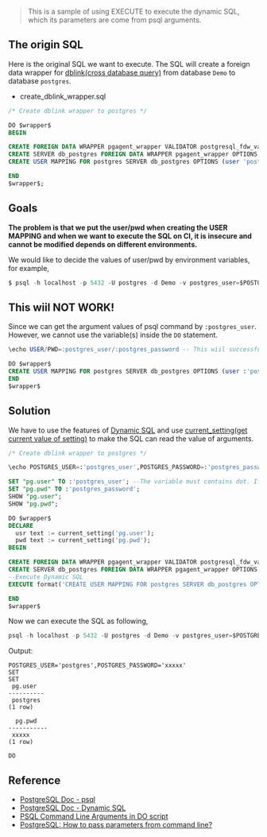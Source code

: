 > This is a sample of using EXECUTE to execute the dynamic SQL, which its parameters are come from psql arguments.

## The origin SQL

Here is the original SQL we want to execute.
The SQL will create a foreign data wrapper for [dblink(cross database query)](https://karatejb.blogspot.com/2019/04/postgresql-cross-database-query-with.html) from database `Demo` to database `postgres`.



- create_dblink_wrapper.sql

```sql
/* Create dblink wrapper to postgres */

DO $wrapper$
BEGIN

CREATE FOREIGN DATA WRAPPER pgagent_wrapper VALIDATOR postgresql_fdw_validator;
CREATE SERVER db_postgres FOREIGN DATA WRAPPER pgagent_wrapper OPTIONS (host 'localhost', dbname 'postgres' );
CREATE USER MAPPING FOR postgres SERVER db_postgres OPTIONS (user 'postgres', password 'xxxxx');

END
$wrapper$;
```



## Goals

**The problem is that we put the user/pwd when creating the USER MAPPING and when we want to execute the SQL on CI, it is insecure and cannot be modified depends on different environments.**

We would like to decide the values of user/pwd by environment variables, for example,


```s
$ psql -h localhost -p 5432 -U postgres -d Demo -v postgres_user=$POSTGRESS_USER -v postgres_password=$POSTGRES_PASSWORD -f create_dblink_wrapper.sql */
```




## This wiil NOT WORK!

Since we can get the argument values of psql command by `:postgres_user`. However, we cannot use the variable(s) inside the `DO` statement.

```sql
\echo USER/PWD=:postgres_user/:postgres_password -- This wiil successfully show USER/PWD=my_user/my_pwd

DO $wrapper$
CREATE USER MAPPING FOR postgres SERVER db_postgres OPTIONS (user :'postgres_user', password :'postgres_password'); --Error: syntax error on ":"
END
$wrapper$
```


## Solution

We have to use the features of [Dynamic SQL]( https://www.postgresql.org/docs/current/ecpg-dynamic.html) and use [current_setting(get current value of setting)]( https://www.postgresql.org/docs/9.6/functions-admin.html#FUNCTIONS-ADMIN-SET-TABLE) to make the SQL can read the value of arguments.


```sql
/* Create dblink wrapper to postgres */

\echo POSTGRES_USER=:'postgres_user',POSTGRES_PASSWORD=:'postgres_password'

SET "pg.user" TO :'postgres_user'; --The variable must contains dot. If name it as "pg_user", it will cause error: "ERROR:  unrecognized configuration parameter "pg_user".
SET "pg.pwd" TO :'postgres_password';
SHOW "pg.user";
SHOW "pg.pwd";

DO $wrapper$
DECLARE
  usr text := current_setting('pg.user');
  pwd text := current_setting('pg.pwd');
BEGIN

CREATE FOREIGN DATA WRAPPER pgagent_wrapper VALIDATOR postgresql_fdw_validator;
CREATE SERVER db_postgres FOREIGN DATA WRAPPER pgagent_wrapper OPTIONS (host 'localhost', dbname 'postgres' );
--Execute Dynamic SQL
EXECUTE format('CREATE USER MAPPING FOR postgres SERVER db_postgres OPTIONS (user ''%I'', password ''%I'');', usr, pwd);

END
$wrapper$

```


Now we can execute the SQL as following,

```s
psql -h localhost -p 5432 -U postgres -d Demo -v postgres_user=$POSTGRES_USER -v postgres_password=$POSTGRES_PASSWORD -f create_dblink_wrapper.sql
```

Output:

```
POSTGRES_USER='postgres',POSTGRES_PASSWORD='xxxxx'
SET
SET
 pg.user
----------
 postgres
(1 row)

  pg.pwd
-----------
 xxxxx
(1 row)

DO
```


## Reference

- [PostgreSQL Doc - psql](https://www.postgresql.org/docs/current/app-psql.html)
- [PostgreSQL Doc - Dynamic SQL](https://www.postgresql.org/docs/current/ecpg-dynamic.html)
- [PSQL Command Line Arguments in DO script](https://stackoverflow.com/a/38175213/7045253)
- [PostgreSQL: How to pass parameters from command line?](https://stackoverflow.com/a/7389606/7045253)


